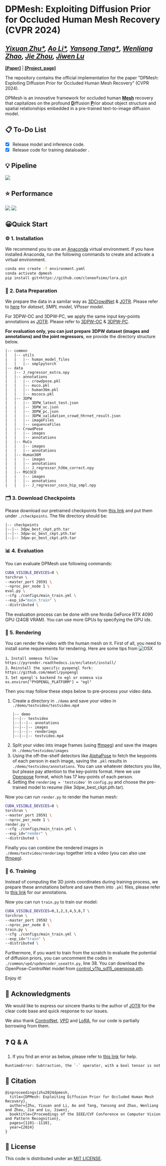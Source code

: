 # DPMesh: Exploiting Diffusion Prior for Occluded Human Mesh Recovery (CVPR 2024)
*[Yixuan Zhu\*](https://eternalevan.github.io/), [Ao Li\*](https://rammusleo.github.io/), [Yansong Tang†](https://andytang15.github.io/), [Wenliang Zhao](https://wl-zhao.github.io/), [Jie Zhou](https://scholar.google.com/citations?user=6a79aPwAAAAJ&hl=en&authuser=1), [Jiwen Lu](http://ivg.au.tsinghua.edu.cn/Jiwen_Lu/)*
----
[**[Paper]**](https://arxiv.org/abs/2404.01424) | 
[**[Project_page]**](https://rammusleo.github.io/dpmesh-proj/)

The repository contains the official implementation for the paper "DPMesh: Exploiting Diffusion Prior for Occluded Human Mesh Recovery" (CVPR 2024).

DPMesh is an innovative framework for occluded human <ins>**Mesh**</ins> recovery that capitalizes on the profound <ins>**D**</ins>iffusion <ins>**P**</ins>rior about object structure and spatial relationships embedded in a pre-trained text-to-image diffusion model.

## 📋 To-Do List

* [x] Release model and inference code.
* [x] Release code for training dataloader .

## 💡 Pipeline

![](./assets/pipeline.png)

## ⭐️ Performance

![](./assets/performance.png)
![](./assets/table.png)

## 😀Quick Start
### ⚙️ 1. Installation

We recommend you to use an [Anaconda](https://www.anaconda.com/) virtual environment. If you have installed Anaconda, run the following commands to create and activate a virtual environment.
``` bash
conda env create -f environment.yaml
conda activate dpmesh
pip install git+https://github.com/cloneofsimo/lora.git
```
### 💾 2. Data Preparation

We prepare the data in a samilar way as [3DCrowdNet](https://github.com/hongsukchoi/3DCrowdNet_RELEASE) & [JOTR](https://github.com/hongsukchoi/3DCrowdNet_RELEASE/blob/main/assets/directory.md). Please refer to [here](https://github.com/hongsukchoi/3DCrowdNet_RELEASE/blob/main/assets/directory.md) for *dataset*, *SMPL model*, *VPoser model*. 

For 3DPW-OC and 3DPW-PC, we apply the same input key-points annotations as [JOTR](https://github.com/hongsukchoi/3DCrowdNet_RELEASE/blob/main/assets/directory.md). Please refer to [3DPW-OC](https://drive.google.com/file/d/1IPE8Yw7ysd97Uv6Uw24el1yRs2r_HtCR/view?usp=sharing) & [3DPW-PC](https://drive.google.com/file/d/1xzZvUj1lR1ECbzUI4JOooC_r2LF6Qs5m/view?usp=sharing).

**For evaluation only, you can just prepare 3DPW dataset (images and annotations) and the joint regressors**, we provide the directory structure below.

```
|-- common
|   |-- utils
|   |   |-- human_model_files
|   |   |-- smplpytorch
|-- data 
|   |-- J_regressor_extra.npy 
|   |-- annotations
|   |   |-- crowdpose.pkl
|   |   |-- muco.pkl
|   |   |-- human36m.pkl
|   |   |-- mscoco.pkl
|   |-- 3DPW
|   |   |-- 3DPW_latest_test.json
|   |   |-- 3DPW_oc.json
|   |   |-- 3DPW_pc.json
|   |   |-- 3DPW_validation_crowd_hhrnet_result.json
|   |   |-- imageFiles
|   |   |-- sequenceFiles
|   |-- CrowdPose
|   |   |-- images
|   |   |-- annotations
|   |-- MuCo
|   |   |-- images
|   |   |-- annotations
|   |-- Human36M  
|   |   |-- images
|   |   |-- annotations
|   |   |-- J_regressor_h36m_correct.npy
|   |-- MSCOCO  
|   |   |-- images
|   |   |-- annotations
|   |   |-- J_regressor_coco_hip_smpl.npy
```


### 🗂️ 3. Download Checkpoints

Please download our pretrained checkpoints from [this link](https://cloud.tsinghua.edu.cn/d/1d6cd3ee30204bb59fce/) and put them under `./checkpoints`. The file directory should be:

```
|-- checkpoints
|--|-- 3dpw_best_ckpt.pth.tar
|--|-- 3dpw-oc_best_ckpt.pth.tar
|--|-- 3dpw-pc_best_ckpt.pth.tar
```

### 📊 4. Evaluation

You can evaluate DPMesh use following commands:

```bash
CUDA_VISIBLE_DEVICES=0 \
torchrun \
--master_port 29591 \
--nproc_per_node 1 \
eval.py \
--cfg ./configs/main_train.yml \
--exp_id="main_train" \
--distributed \
```

The evaluation process can be done with one Nvidia GeForce RTX 4090 GPU (24GB VRAM). You can use more GPUs by specifying the GPU ids.

### 🎨 5. Rendering

You can render the video with the human mesh on it. First of all, you need to install some requirements for rendering. Here are some tips from ![OSX](https://github.com/IDEA-Research/OSX?tab=readme-ov-file#3-quick-demo)

```
1、Install oemesa follow https://pyrender.readthedocs.io/en/latest/install/
2、Reinstall the specific pyopengl fork: https://github.com/mmatl/pyopengl
3、Set opengl's backend to egl or osmesa via os.environ["PYOPENGL_PLATFORM"] = "egl"
```

Then you may follow these steps below to pre-process your video data.


1. Create a directory in `./demo` and save your video in `./demo/testvideo/testvideo.mp4`
    ```
    |-- demo
    |--|-- testvideo
    |--|--|-- annotations
    |--|--|-- images
    |--|--|-- renderimgs
    |--|--|-- testvideo.mp4
    ```
2. Split your video into image frames (using [ffmpeg](https://ffmpeg.org/)) and save the images in `./demo/testvideo/images`
3. Using the off-the-shelf detectors like [AlphaPose](https://github.com/MVIG-SJTU/AlphaPose) to fetch the keypoints of each person in each image, saving the `.pkl` results in `./demo/testvideo/annotations`. You can use whatever detectors you like, but please pay attention to the key-points format. Here we use [Openpose](https://github.com/CMU-Perceptual-Computing-Lab/openpose) format, which has 17 key-points of each person.
4. Setting the `renderimg = 'testvideo'` in `config.py` and choose the pre-trained model to resume (like 3dpw_best_ckpt.pth.tar).

Now you can run `render.py` to render the human mesh:
```bash
CUDA_VISIBLE_DEVICES=0 \
torchrun \
--master_port 29591 \
--nproc_per_node 1 \
render.py \
--cfg ./configs/main_train.yml \
--exp_id="render" \
--distributed \
```

Finally you can combine the rendered images in `./demo/testvideo/renderimgs` together into a video (you can also use [ffmpeg](https://ffmpeg.org/)). 

### 🔧 6. Training

Instead of computing the 3D joints coordinates during training process, we prepare these annotations before and save them into `.pkl` files, please refer to [this link](https://cloud.tsinghua.edu.cn/d/1d6cd3ee30204bb59fce/) for our annotations. 

Now you can run `train.py` to train our model:
```bash
CUDA_VISIBLE_DEVICES=0,1,2,3,4,5,6,7 \
torchrun \
--master_port 29592 \
--nproc_per_node 8 \
train.py \
--cfg ./configs/main_train.yml \
--exp_id="train" \
--distributed \
```

Furthermore, if you want to train from the scratch to evaluate the potential of diffusion priors, you can uncomment the codes in `./common/vpd/vpdencoder_useattn.py`, line 38. You can download the OpenPose-ControlNet model from [control_v11p_sd15_openpose.pth](https://huggingface.co/lllyasviel/ControlNet-v1-1/resolve/main/control_v11p_sd15_openpose.pth?download=true).

Enjoy it! 

## 🫰 Acknowledgments

We would like to express our sincere thanks to the author of [JOTR](https://github.com/xljh0520/JOTR) for the clear code base and quick response to our issues. 

We also thank [ControlNet](https://github.com/lllyasviel/ControlNet), [VPD](https://github.com/wl-zhao/VPD) and [LoRA](https://github.com/cloneofsimo/lora), for our code is partially borrowing from them.

## ❓ Q & A
1. If you find an error as below, please refer to [this link](https://stackoverflow.com/questions/65637222/runtimeerror-subtraction-the-operator-with-a-bool-tensor-is-not-supported) for help.
```bash
RuntimeError: Subtraction, the `-` operator, with a bool tensor is not supported. If you are trying to invert a mask, use the `~` or `logical_not()` operator instead.
```


## 🔖 Citation
```
@inproceedings{zhu2024dpmesh,
  title={DPMesh: Exploiting Diffusion Prior for Occluded Human Mesh Recovery},
  author={Zhu, Yixuan and Li, Ao and Tang, Yansong and Zhao, Wenliang and Zhou, Jie and Lu, Jiwen},
  booktitle={Proceedings of the IEEE/CVF Conference on Computer Vision and Pattern Recognition},
  pages={1101--1110},
  year={2024}
}
```

## 🔑 License

This code is distributed under an [MIT LICENSE](./LICENSE).
